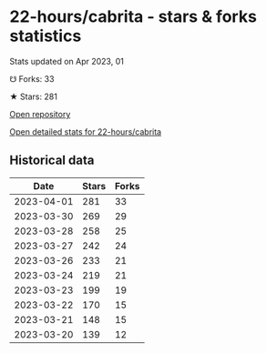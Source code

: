 # 22-hours/cabrita - stars & forks statistics

Stats updated on Apr 2023, 01

☋ Forks: 33

★ Stars: 281

[Open repository](https://github.com/22-hours/cabrita)

[Open detailed stats for 22-hours/cabrita](https://reviewgithub.com/rep/22-hours/cabrita)

## Historical data
| Date | Stars | Forks |
|------|-------|-------|
| 2023-04-01 | 281 | 33 | 
| 2023-03-30 | 269 | 29 | 
| 2023-03-28 | 258 | 25 | 
| 2023-03-27 | 242 | 24 | 
| 2023-03-26 | 233 | 21 | 
| 2023-03-24 | 219 | 21 | 
| 2023-03-23 | 199 | 19 | 
| 2023-03-22 | 170 | 15 | 
| 2023-03-21 | 148 | 15 | 
| 2023-03-20 | 139 | 12 | 

